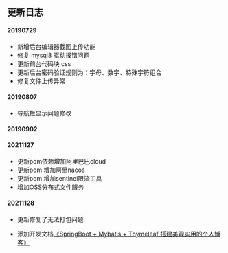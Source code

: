 ## 更新日志

#### 20190729

* 新增后台编辑器截图上传功能
* 修复 mysql8 驱动报错问题
* 更新前台代码块 css
* 更新后台密码验证规则为：字母、数字、特殊字符组合
* 修复文件上传异常

#### 20190807

* 导航栏显示问题修改

#### 20190902

#### 20211127
* 更新pom依赖增加阿里巴巴cloud
* 更新pom 增加阿里nacos
* 更新pom 增加sentinel限流工具
* 增加OSS分布式文件服务

#### 20211128
* 更新修复了无法打包问题


* 添加开发文档[《SpringBoot + Mybatis + Thymeleaf 搭建美观实用的个人博客》](https://www.shiyanlou.com/courses/1367)
